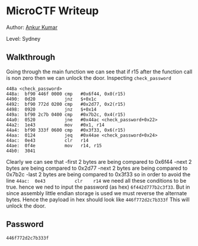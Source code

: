 # MicroCTF Writeup


Author: [Ankur Kumar](https://github.com/awsoankur) 

Level: Sydney

## Walkthrough
Going through the main function we can see that if r15 after the function call is non zero 
then we can unlock the door.
Inspecting `check_password`
```
448a <check_password>
448a:  bf90 446f 0000 cmp	#0x6f44, 0x0(r15)
4490:  0d20           jnz	$+0x1c
4492:  bf90 772d 0200 cmp	#0x2d77, 0x2(r15)
4498:  0920           jnz	$+0x14
449a:  bf90 2c7b 0400 cmp	#0x7b2c, 0x4(r15)
44a0:  0520           jne	#0x44ac <check_password+0x22>
44a2:  1e43           mov	#0x1, r14
44a4:  bf90 333f 0600 cmp	#0x3f33, 0x6(r15)
44aa:  0124           jeq	#0x44ae <check_password+0x24>
44ac:  0e43           clr	r14
44ae:  0f4e           mov	r14, r15
44b0:  3041 
```
Clearly we can see that 
-first 2 bytes are being compared to 0x6f44
-next 2 bytes are being compared to 0x2d77
-next 2 bytes are being compared to 0x7b2c
-last 2 bytes are being compared to 0x3f33
so in order to avoid the line
```44ac:  0e43           clr	r14```
we need all these conditions to be true.
hence we ned to input the password (as hex) `6f442d777b2c3f33`.
But in since assembly little endian storage is used we must reverse the alternate bytes.
Hence the payload in hex should look like 
`446f772d2c7b333f`
This will unlock the door.
## Password
`446f772d2c7b333f`